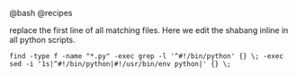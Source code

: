 @bash
@recipes


replace the first line of all matching files.
Here we edit the shabang inline in all python scripts.

    find -type f -name "*.py" -exec grep -l '^#!/bin/python' {} \; -exec sed -i '1s|^#!/bin/python|#!/usr/bin/env python|' {} \;
